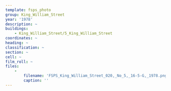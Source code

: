 ```yaml
---
template: fsps_photo
group: King_William_Street
year: '1978'
description: ~
buildings:
    - King_William_Street/5_King_William_Street
coordinates: ~
heading: ~
classification: ~
section: ~
cell: ~
film_roll: ~
files:
    -
        filename: 'FSPS_King_William_Street_020,_No_5,_16-5-G,_1978.png'
        caption: ''
---
```


